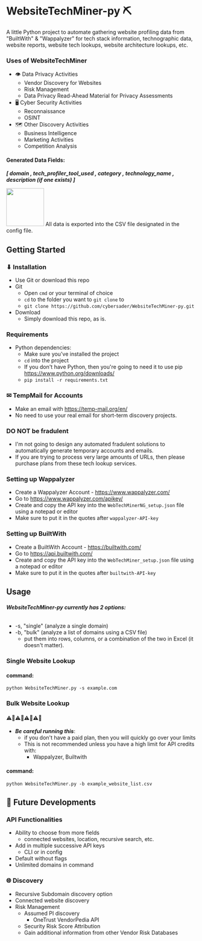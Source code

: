 # WebsiteTechMiner-py ⛏

A little Python project to automate gathering website profiling data from "BuiltWith" & "Wappalyzer" for tech stack information, technographic data, website reports, website tech lookups, website architecture lookups, etc.

### Uses of WebsiteTechMiner
- 👁️ Data Privacy Activities
    - Vendor Discovery for Websites
    - Risk Management
    - Data Privacy Read-Ahead Material for Privacy Assessments
- 🖥️ Cyber Security Activities
    - Reconnaissance
    - OSINT
- 🗺️ Other Discovery Activities
    - Business Intelligence
    - Marketing Activities
    - Competition Analysis
#### Generated Data Fields: 
***[ domain , tech_profiler_tool_used , category , technology_name , description (if one exists) ]***

<img src="https://user-images.githubusercontent.com/106132469/176921390-9b6c36c1-a97c-4bf8-9362-7eb356013238.png" width="100">  All data is exported into the CSV file designated in the config file.


## Getting Started

### ⬇ Installation
- Use Git or download this repo
- Git
    - Open `cmd` or your terminal of choice
    - `cd` to the folder you want to `git clone` to
    - ```git clone https://github.com/cybersader/WebsiteTechMiner-py.git```
- Download
    - Simply download this repo, as is.

### Requirements
- Python dependencies:
    - Make sure you've installed the project
    - `cd` into the project
    - If you don't have Python, then you're going to need it to use pip https://www.python.org/downloads/
    - `pip install -r requirements.txt`

### ✉ TempMail for Accounts
- Make an email with https://temp-mail.org/en/
- No need to use your real email for short-term discovery projects.

### DO NOT be fradulent
- I'm not going to design any automated fradulent solutions to automatically generate temporary accounts and emails.
- If you are trying to process very large amounts of URLs, then please purchase plans from these tech lookup services.

### Setting up Wappalyzer
- Create a Wappalyzer Account - https://www.wappalyzer.com/
- Go to https://www.wappalyzer.com/apikey/
- Create and copy the API key into the `WebTechMinerNG_setup.json` file using a notepad or editor
- Make sure to put it in the quotes after `wappalyzer-API-key` 

### Setting up BuiltWith
- Create a BuiltWith Account - https://builtwith.com/
- Go to https://api.builtwith.com/
- Create and copy the API key into the `WebTechMiner_setup.json` file using a notepad or editor
- Make sure to put it in the quotes after `builtwith-API-key` 

## Usage

###### ***WebsiteTechMiner-py currently has 2 options:***
- -s, "single" (analyze a single domain)
- -b, "bulk" (analyze a list of domains using a CSV file)
    - put them into rows, columns, or a combination of the two in Excel (it doesn't matter).

### Single Website Lookup
#### command:
```python WebsiteTechMiner.py -s example.com```

### Bulk Website Lookup

#### ⚠🛑⚠🛑⚠🛑⚠🛑
- ***Be careful running this***:
    - if you don't have a paid plan, then you will quickly go over your limits
    - This is not recommended unless you have a high limit for API credits with:
        - Wappalyzer, Builtwith

#### command:
```python WebsiteTechMiner.py -b example_website_list.csv```

## 💎 Future Developments

### API Functionalities
- Ability to choose from more fields
   - connected websites, location, recursive search, etc.
- Add in multiple successive API keys
   - CLI or in config
- Default without flags
- Unlimited domains in command

### 🌐 Discovery 
- Recursive Subdomain discovery option
- Connected website discovery
- Risk Management
    - Assumed PI discovery
        - OneTrust VendorPedia API
    - Security Risk Score Attribution
    - Gain additional information from other Vendor Risk Databases

